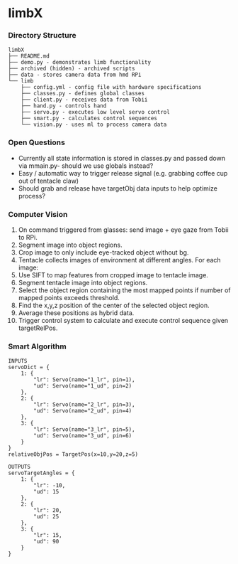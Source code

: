 # limbX

### Directory Structure

```
limbX
├── README.md
├── demo.py - demonstrates limb functionality
├── archived (hidden) - archived scripts
├── data - stores camera data from hmd RPi
└── limb
    ├── config.yml - config file with hardware specifications
    ├── classes.py - defines global classes
    ├── client.py - receives data from Tobii
    ├── hand.py - controls hand
    ├── servo.py - executes low level servo control
    ├── smart.py - calculates control sequences
    └── vision.py - uses ml to process camera data
```

### Open Questions

- Currently all state information is stored in classes.py and passed down via mmain.py- should we use globals instead?
- Easy / automatic way to trigger release signal (e.g. grabbing coffee cup out of tentacle claw)
- Should grab and release have targetObj data inputs to help optimize process?

### Computer Vision

1. On command triggered from glasses: send image + eye gaze from Tobii to RPi.
2. Segment image into object regions.
3. Crop image to only include eye-tracked object without bg.
4. Tentacle collects images of environment at different angles.
   For each image:
5. Use SIFT to map features from cropped image to tentacle image.
6. Segment tentacle image into object regions.
7. Select the object region containing the most mapped points if number of mapped points exceeds threshold.
8. Find the x,y,z position of the center of the selected object region.
9. Average these positions as hybrid data.
10. Trigger control system to calculate and execute control sequence given targetRelPos.

### Smart Algorithm

```
INPUTS
servoDict = {
    1: {
        "lr": Servo(name="1_lr", pin=1),
        "ud": Servo(name="1_ud", pin=2)
    },
    2: {
        "lr": Servo(name="2_lr", pin=3),
        "ud": Servo(name="2_ud", pin=4)
    },
    3: {
        "lr": Servo(name="3_lr", pin=5),
        "ud": Servo(name="3_ud", pin=6)
    }
}
relativeObjPos = TargetPos(x=10,y=20,z=5)
```

```
OUTPUTS
servoTargetAngles = {
    1: {
        "lr": -10,
        "ud": 15
    },
    2: {
        "lr": 20,
        "ud": 25
    },
    3: {
        "lr": 15,
        "ud": 90
    }
}
```
